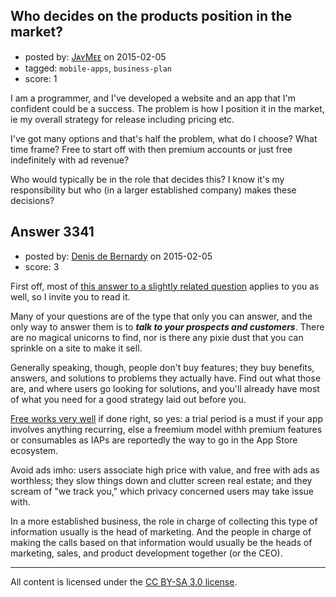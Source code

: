 ## Who decides on the products position in the market?

- posted by: [JᴀʏMᴇᴇ](https://stackexchange.com/users/1003600/j-m) on 2015-02-05
- tagged: `mobile-apps`, `business-plan`
- score: 1

I am a programmer, and I've developed a website and an app that I'm confident could be a success. The problem is how I position it in the market, ie my overall strategy for release including pricing etc.

I've got many options and that's half the problem, what do I choose? What time frame? Free to start off with then premium accounts or just free indefinitely with ad revenue?

Who would typically be in the role that decides this? I know it's my responsibility but who (in a larger established company) makes these decisions?


## Answer 3341

- posted by: [Denis de Bernardy](https://stackexchange.com/users/182468/denis-de-bernardy) on 2015-02-05
- score: 3

First off, most of [this answer to a slightly related question](https://startups.stackexchange.com/questions/3332/what-percentage-of-sales-happen-solely-due-to-online-marketing-seo-paid-etc/3340#3340) applies to you as well, so I invite you to read it.

Many of your questions are of the type that only you can answer, and the only way to answer them is to ***talk to your prospects and customers***. There are no magical unicorns to find, nor is there any pixie dust that you can sprinkle on a site to make it sell.

Generally speaking, though, people don't buy features; they buy benefits, answers, and solutions to problems they actually have. Find out what those are, and where users go looking for solutions, and you'll already have most of what you need for a good strategy laid out before you.

[Free works very well](https://startups.stackexchange.com/questions/3318/should-i-bother-with-promotional-items-aka-freebies/3320#3320) if done right, so yes: a trial period is a must if your app involves anything recurring, else a freemium model withh premium features or consumables as IAPs are reportedly the way to go in the App Store ecosystem.

Avoid ads imho: users associate high price with value, and free with ads as worthless; they slow things down and clutter screen real estate; and they scream of "we track you," which privacy concerned users may take issue with.

In a more established business, the role in charge of collecting this type of information usually is the head of marketing. And the people in charge of making the calls based on that information would usually be the heads of marketing, sales, and product development together (or the CEO).



---

All content is licensed under the [CC BY-SA 3.0 license](https://creativecommons.org/licenses/by-sa/3.0/).
